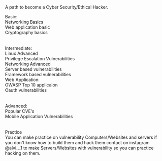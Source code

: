 A path to become a Cyber Security/Ethical Hacker.


Basic: <br>
Networking Basics <br>
Web application basic <br>
Cryptography basics <br>
<br>
<br>
Intermediate: <br>
Linux Advanced <br>
Privilege Escalation Vulnerabilities <br>
Networking Advanced <br>
Server based vulnerabilities <br>
Framework based vulnerabilities <br>
Web Application <br>
OWASP Top 10 applicaion <br>
Oauth vulnerabilities <br>
<br>
<br>
Advanced: <br>
Popular CVE's<br> 
Mobile Application Vulnerabilities<br>
 <br>
<br> 
Practice <br>
You can make practice on vulnerability Computers/Websites and servers if you don't know how to build them and hack them contact on instagram
@alvi._.1 to make Servers/Websites with vulnerability so you can practice hacking on them.
